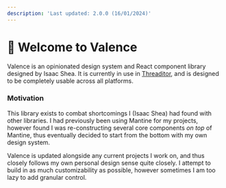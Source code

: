 ```yaml
---
description: 'Last updated: 2.0.0 (16/01/2024)'
---
```


# 👋 Welcome to Valence

Valence is an opinionated design system and React component library designed by Isaac Shea. It is currently in use in [Threaditor](https://threaditor.net/), and is designed to be completely usable across all platforms.

### Motivation

&#x20;This library exists to combat shortcomings I (Isaac Shea) had found with other libraries. I had previously been using Mantine for my projects, however found I was re-constructing several core components _on top_ of Mantine, thus eventually decided to start from the bottom with my own design system.

Valence is updated alongside any current projects I work on, and thus closely follows my own personal design sense quite closely. I attempt to build in as much customizability as possible, however sometimes I am too lazy to add granular control.&#x20;
